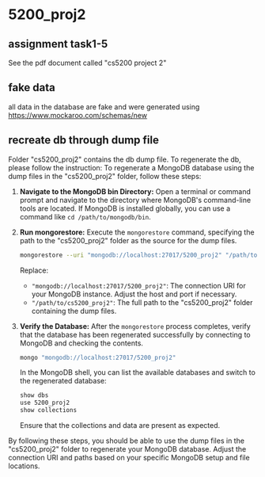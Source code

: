 # 5200_proj2

## assignment task1-5
See the pdf document called "cs5200 project 2"

## fake data
all data in the database are fake and were generated using https://www.mockaroo.com/schemas/new

## recreate db through dump file
Folder "cs5200_proj2" contains the db dump file. To regenerate the db, please follow the instruction:
To regenerate a MongoDB database using the dump files in the "cs5200_proj2" folder, follow these steps:

1. **Navigate to the MongoDB bin Directory:**
   Open a terminal or command prompt and navigate to the directory where MongoDB's command-line tools are located. If MongoDB is installed globally, you can use a command like `cd /path/to/mongodb/bin`.

2. **Run mongorestore:**
   Execute the `mongorestore` command, specifying the path to the "cs5200_proj2" folder as the source for the dump files.

    ```bash
    mongorestore --uri "mongodb://localhost:27017/5200_proj2" "/path/to/cs5200_proj2"
    ```

   Replace:
   - `"mongodb://localhost:27017/5200_proj2"`: The connection URI for your MongoDB instance. Adjust the host and port if necessary.
   - `"/path/to/cs5200_proj2"`: The full path to the "cs5200_proj2" folder containing the dump files.

3. **Verify the Database:**
   After the `mongorestore` process completes, verify that the database has been regenerated successfully by connecting to MongoDB and checking the contents.

    ```bash
    mongo "mongodb://localhost:27017/5200_proj2"
    ```

   In the MongoDB shell, you can list the available databases and switch to the regenerated database:

    ```bash
    show dbs
    use 5200_proj2
    show collections
    ```

   Ensure that the collections and data are present as expected.

By following these steps, you should be able to use the dump files in the "cs5200_proj2" folder to regenerate your MongoDB database. Adjust the connection URI and paths based on your specific MongoDB setup and file locations.
